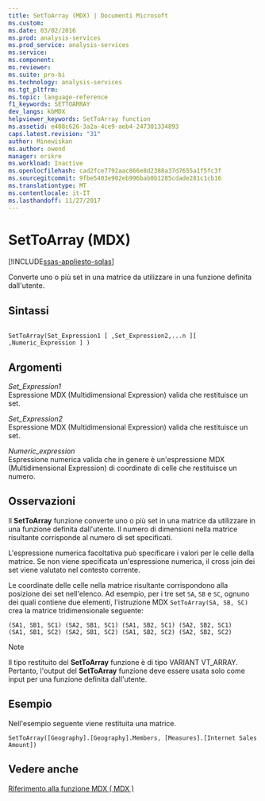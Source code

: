 ```yaml
---
title: SetToArray (MDX) | Documenti Microsoft
ms.custom: 
ms.date: 03/02/2016
ms.prod: analysis-services
ms.prod_service: analysis-services
ms.service: 
ms.component: 
ms.reviewer: 
ms.suite: pro-bi
ms.technology: analysis-services
ms.tgt_pltfrm: 
ms.topic: language-reference
f1_keywords: SETTOARRAY
dev_langs: kbMDX
helpviewer_keywords: SetToArray function
ms.assetid: e408c626-3a2a-4ce9-aeb4-247301334893
caps.latest.revision: "31"
author: Minewiskan
ms.author: owend
manager: erikre
ms.workload: Inactive
ms.openlocfilehash: cad2fce7792aac866e8d2388a37d7655a1f5fc3f
ms.sourcegitcommit: 9fbe5403e902eb996bab0b1285cdade281c1cb16
ms.translationtype: MT
ms.contentlocale: it-IT
ms.lasthandoff: 11/27/2017
---
```

# <a name="settoarray-mdx"></a>SetToArray (MDX)
[!INCLUDE[ssas-appliesto-sqlas](../includes/ssas-appliesto-sqlas.md)]

  Converte uno o più set in una matrice da utilizzare in una funzione definita dall'utente.  
  
## <a name="syntax"></a>Sintassi  
  
```  
  
SetToArray(Set_Expression1 [ ,Set_Expression2,...n ][ ,Numeric_Expression ] )  
```  
  
## <a name="arguments"></a>Argomenti  
 *Set_Expression1*  
 Espressione MDX (Multidimensional Expression) valida che restituisce un set.  
  
 *Set_Expression2*  
 Espressione MDX (Multidimensional Expression) valida che restituisce un set.  
  
 *Numeric_expression*  
 Espressione numerica valida che in genere è un'espressione MDX (Multidimensional Expression) di coordinate di celle che restituisce un numero.  
  
## <a name="remarks"></a>Osservazioni  
 Il **SetToArray** funzione converte uno o più set in una matrice da utilizzare in una funzione definita dall'utente. Il numero di dimensioni nella matrice risultante corrisponde al numero di set specificati.  
  
 L'espressione numerica facoltativa può specificare i valori per le celle della matrice. Se non viene specificata un'espressione numerica, il cross join dei set viene valutato nel contesto corrente.  
  
 Le coordinate delle celle nella matrice risultante corrispondono alla posizione dei set nell'elenco. Ad esempio, per i tre set `SA`, `SB` e `SC`, ognuno dei quali contiene due elementi, l'istruzione MDX `SetToArray(SA, SB, SC)` crea la matrice tridimensionale seguente:  
  
```  
(SA1, SB1, SC1) (SA2, SB1, SC1) (SA1, SB2, SC1) (SA2, SB2, SC1)   
(SA1, SB1, SC2) (SA2, SB1, SC2) (SA1, SB2, SC2) (SA2, SB2, SC2)   
```  
  
> [!NOTE]  
>  Il tipo restituito del **SetToArray** funzione è di tipo VARIANT VT_ARRAY. Pertanto, l'output del **SetToArray** funzione deve essere usata solo come input per una funzione definita dall'utente.  
  
## <a name="example"></a>Esempio  
 Nell'esempio seguente viene restituita una matrice.  
  
```  
SetToArray([Geography].[Geography].Members, [Measures].[Internet Sales Amount])  
```  
  
## <a name="see-also"></a>Vedere anche  
 [Riferimento alla funzione MDX &#40; MDX &#41;](../mdx/mdx-function-reference-mdx.md)  
  
  
